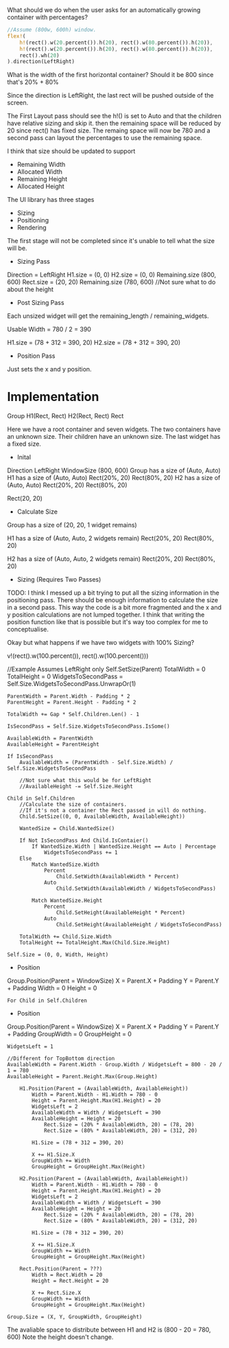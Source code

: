What should we do when the user asks for an automatically growing container with percentages?

```rs
//Assume (800w, 600h) window.
flex!(
    h!(rect().w(20.percent()).h(20), rect().w(80.percent()).h(20)),
    h!(rect().w(20.percent()).h(20), rect().w(80.percent()).h(20)),
    rect().wh(20)
).direction(LeftRight)
```

What is the width of the first horizontal container?
Should it be 800 since that's 20% + 80%

Since the direction is LeftRight, the last rect will be pushed outside of the screen.

The First Layout pass should see the h!() is set to Auto and that the children have relative sizing and skip it.
then the remaining space will be reduced by 20 since rect() has fixed size.
The remaing space will now be 780 and a second pass can layout the percentages to use the remaining space.

I think that size should be updated to support

- Remaining Width
- Allocated Width
- Remaining Height
- Allocated Height

The UI library has three stages

- Sizing
- Positioning
- Rendering

The first stage will not be completed since it's unable to tell what the size will be.

- Sizing Pass

Direction = LeftRight
H1.size = (0, 0)
H2.size = (0, 0)
Remaining.size (800, 600)
Rect.size = (20, 20)
Remaining.size (780, 600) //Not sure what to do about the height

- Post Sizing Pass

Each unsized widget will get the remaining_length / remaining_widgets.

Usable Width = 780 / 2 = 390

H1.size = (78 + 312 = 390, 20)
H2.size = (78 + 312 = 390, 20)

- Position Pass

Just sets the x and y position.

# Implementation

Group H1(Rect, Rect) H2(Rect, Rect) Rect

Here we have a root container and seven widgets.
The two containers have an unknown size.
Their children have an unknown size.
The last widget has a fixed size.

- Inital

Direction LeftRight
WindowSize (800, 600)
Group has a size of (Auto, Auto)
H1 has a size of (Auto, Auto)
    Rect(20%, 20)
    Rect(80%, 20)
H2 has a size of (Auto, Auto)
    Rect(20%, 20)
    Rect(80%, 20)

Rect(20, 20)

- Calculate Size

Group has a size of (20, 20, 1 widget remains)

H1 has a size of (Auto, Auto, 2 widgets remain)
    Rect(20%, 20)
    Rect(80%, 20)

H2 has a size of (Auto, Auto, 2 widgets remain)
    Rect(20%, 20)
    Rect(80%, 20)

- Sizing (Requires Two Passes)

TODO: I think I messed up a bit trying to put all the sizing information in the positioning pass.
There should be enough information to calculate the size in a second pass.
This way the code is a bit more fragmented and the x and y position calculations are not lumped together.
I think that writing the position function like that is possible but it's way too complex for me to conceptualise.

Okay but what happens if we have two widgets with 100% Sizing?

v!(rect().w(100.percent()), rect().w(100.percent()))

//Example Assumes LeftRight only
Self.SetSize(Parent)
    TotalWidth = 0
    TotalHeight = 0
    WidgetsToSecondPass = Self.Size.WidgetsToSecondPass.UnwrapOr(1)

    ParentWidth = Parent.Width - Padding * 2
    ParentHeight = Parent.Height - Padding * 2

    TotalWidth += Gap * Self.Children.Len() - 1

    IsSecondPass = Self.Size.WidgetsToSecondPass.IsSome()

    AvailableWidth = ParentWidth
    AvailableHeight = ParentHeight

    If IsSecondPass
        AvailableWidth = (ParentWidth - Self.Size.Width) / Self.Size.WidgetsToSecondPass

        //Not sure what this would be for LeftRight
        //AvailableHeight -= Self.Size.Height

    Child in Self.Children
        //Calculate the size of containers.
        //If it's not a container the Rect passed in will do nothing.
        Child.SetSize((0, 0, AvailableWidth, AvailableHeight))

        WantedSize = Child.WantedSize()

        If Not IsSecondPass And Child.IsContaier()
            If WantedSize.Width | WantedSize.Height == Auto | Percentage
                WidgetsToSecondPass += 1
        Else 
            Match WantedSize.Width
                Percent
                    Child.SetWidth(AvailableWidth * Percent)
                Auto
                    Child.SetWidth(AvailableWidth / WidgetsToSecondPass)

            Match WantedSize.Height
                Percent
                    Child.SetHeight(AvailableHeight * Percent)
                Auto
                    Child.SetHeight(AvailableHeight / WidgetsToSecondPass)

        TotalWidth += Child.Size.Width
        TotalHeight += TotalHeight.Max(Child.Size.Height)
        
    Self.Size = (0, 0, Width, Height)

- Position


Group.Position(Parent = WindowSize)
    X = Parent.X + Padding
    Y = Parent.Y + Padding
    Width = 0
    Height = 0

    For Child in Self.Children



- Position

Group.Position(Parent = WindowSize)
    X = Parent.X + Padding
    Y = Parent.Y + Padding
    GroupWidth = 0
    GroupHeight = 0

    WidgetsLeft = 1

    //Different for TopBottom direction
    AvailableWidth = Parent.Width - Group.Width / WidgetsLeft = 800 - 20 / 1 = 780
    AvailableHeight = Parent.Height.Max(Group.Height)

        H1.Position(Parent = (AvailableWidth, AvailableHeight))
            Width = Parent.Width - H1.Width = 780 - 0
            Height = Parent.Height.Max(H1.Height) = 20
            WidgetsLeft = 2
            AvailableWidth = Width / WidgetsLeft = 390
            AvailableHeight = Height = 20
                Rect.Size = (20% * AvailableWidth, 20) = (78, 20)
                Rect.Size = (80% * AvailableWidth, 20) = (312, 20)
            
            H1.Size = (78 + 312 = 390, 20)

            X += H1.Size.X
            GroupWidth += Width
            GroupHeight = GroupHeight.Max(Height) 

        H2.Position(Parent = (AvailableWidth, AvailableHeight))
            Width = Parent.Width - H1.Width = 780 - 0
            Height = Parent.Height.Max(H1.Height) = 20
            WidgetsLeft = 2
            AvailableWidth = Width / WidgetsLeft = 390
            AvailableHeight = Height = 20
                Rect.Size = (20% * AvailableWidth, 20) = (78, 20)
                Rect.Size = (80% * AvailableWidth, 20) = (312, 20)
            
            H1.Size = (78 + 312 = 390, 20)

            X += H1.Size.X
            GroupWidth += Width
            GroupHeight = GroupHeight.Max(Height) 
        
        Rect.Position(Parent = ???)
            Width = Rect.Width = 20
            Height = Rect.Height = 20

            X += Rect.Size.X
            GroupWidth += Width
            GroupHeight = GroupHeight.Max(Height) 

    Group.Size = (X, Y, GroupWidth, GroupHeight)

The avaliable space to distribute between H1 and H2 is (800 - 20 = 780, 600)
Note the height doesn't change.

